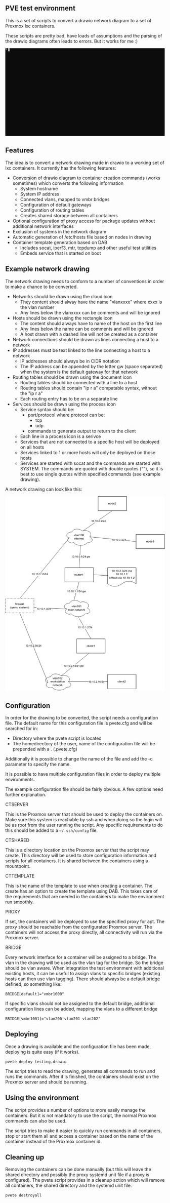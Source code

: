 ## PVE test environment

This is a set of scripts to convert a drawio network diagram to a set of Proxmox lxc
containers.

These scripts are pretty bad, have loads of assumptions and the parsing of the drawio
diagrams often leads to errors. But it works for me :)

![terminal demonstration of pvete](pvete.svg)

## Features

The idea is to convert a network drawing made in drawio to a working set of lxc
containers. It currently has the following features:

* Conversion of drawio diagram to container creation commands (works sometimes) which converts the following information
  * System hostname
  * System IP address
  * Connected vlans, mapped to vmbr bridges
  * Configuration of default gateways
  * Configuration of routing tables
  * Creates shared storage between all containers
* Optional configuration of proxy access for package updates without additional network interfaces
* Exclusion of systems in the network diagram
* Automatic generation of /etc/hosts file based on nodes in drawing
* Container template generation based on DAB
  * Includes socat, iperf3, mtr, tcpdump and other useful test utilities
  * Embeds service that is started on boot

## Example network drawing

The network drawing needs to conform to a number of conventions in order to make a chance to be converted.

* Networks should be drawn using the cloud icon
  * They content should alway have the name "vlanxxxx" where xxxx is the vlan number
  * Any lines below the vlanxxxx can be comments and will be ignored
* Hosts should be drawn using the rectangle icon
  * The content should always have to name of the host on the first line
  * Any lines below the name can be comments and will be ignored
  * A host drawn with a dashed line will not be created as a container
* Network connections should be drawn as lines connecting a host to a network
* IP addresses must be text linked to the line connecting a host to a network
  * IP addresses should always be in CIDR notation
  * The IP address can be appended by the letter gw (space separated) when the system is the default gateway for that network
* Routing tables should be drawn using the document icon
  * Routing tables should be connected with a line to a host
  * Routing tables should contain "ip r a" compatable syntax, without the "ip r a"
  * Each routing entry has to be on a separate line
* Services should be drawn using the process icon
  * Service syntax should be:
    * port/protocol where protocol can be:
      * tcp
      * udp
    * commands to generate output to return to the client
  * Each line in a process icon is a serivce
  * Services that are not connected to a specific host will be deployed on all hosts
  * Services linked to 1 or more hosts will only be deployed on those hosts
  * Services are started with socat and the commands are started with SYSTEM. The commands are quoted with double quotes (""), so it is best to use single quotes within specified commands (see example drawing).

A network drawing can look like this:

![Network drawing](testing.drawio.png "Network drawing")

## Configuration

In order for the drawing to be converted, the script needs a configuration file. The default name for
this configuration file is pvete.cfg and will be searched for in:
* Directory where the pvete script is located
* The homedirectory of the user, name of the configuration file will be prepended with a . (.pvete.cfg)

Additionally it is possible to change the name of the file and add the -c parameter to specify the name.

It is possible to have multiple configuration files in order to deploy multiple environments.

The example configuration file should be fairly obvious. A few options need further explanation.

CTSERVER

This is the Proxmox server that should be used to deploy the containers on. Make sure this system is
reachable by ssh and when doing so the login will be as root from the user running the script. Any
specific requirements to do this should be added to a ```~/.ssh/config``` file.

CTSHARED

This is a directory location on the Proxmox server that the script may create. This directory will be used
to store configuration information and scripts for all containers. It is shared between the containers
using a mountpoint.

CTTEMPLATE

This is the name of the template to use when creating a container. The create has an option to create the
template using DAB. This takes care of the requirements that are needed in the containers to make the
environment run smoothly.

PROXY

If set, the containers will be deployed to use the specified proxy for apt. The proxy should be reachable
from the configurated Proxmox server. The containers will not access the proxy directly, all connectivity
will run via the Proxmox server.

BRIDGE

Every network interface for a container will be assigned to a bridge. The vlan in the drawing will be used
as the vlan tag for the bridge. So the bridge should be vlan aware.
When integration the test environment with additional existing hosts, it can be useful to assign vlans to
specific bridges (existing hosts can then use vlan tagging).
There should always be a default bridge defined, so something like:
```
BRIDGE[default]="vmbr1000"
```
If specific vlans should not be assigned to the default bridge, additional configuration lines can be added,
mapping the vlans to a different bridge
```
BRIDGE[vmbr1001]="vlan200 vlan201 vlan202"
```

## Deploying

Once a drawing is available and the configuration file has been made, deploying is quite easy (if it works).

```
pvete deploy testing.drawio
```

The script tries to read the drawing, generates all commands to run and runs the commands. After it is
finished, the containers should exist on the Proxmox server and should be running.

## Using the environment

The script provides a number of options to more easily manage the containers. But it is not mandatory to use
the script, the normal Proxmox commands can also be used.

The script tries to make it easier to quickly run commands in all containers, stop or start them all and
access a container based on the name of the container instead of the Proxmox container id.

## Cleaning up

Removing the containers can be done manually (but this will leave the shared directory and possibly the
proxy systemd unit file if a proxy is configured). The pvete script provides in a cleanup action which
will remove all containers, the shared directory and the systemd unit file.

```
pvete destroyall
```
